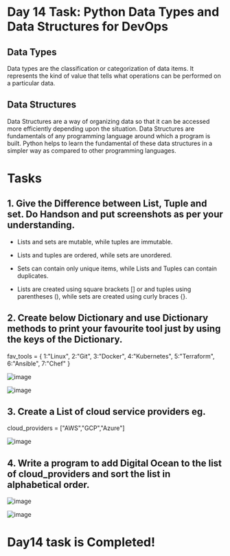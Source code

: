 # Day 14 Task: Python Data Types and Data Structures for DevOps

## Data Types
Data types are the classification or categorization of data items. It represents the kind of value that tells what operations can be performed on a particular data.

## Data Structures
Data Structures are a way of organizing data so that it can be accessed more efficiently depending upon the situation. Data Structures are fundamentals of any programming language around which a program is built. Python helps to learn the fundamental of these data structures in a simpler way as compared to other programming languages.

# Tasks

## 1. Give the Difference between List, Tuple and set. Do Handson and put screenshots as per your understanding.

- Lists and sets are mutable, while tuples are immutable.

- Lists and tuples are ordered, while sets are unordered.

- Sets can contain only unique items, while Lists and Tuples can contain duplicates.

- Lists are created using square brackets [] or and tuples using parentheses (), while sets are created using curly braces {}.

## 2. Create below Dictionary and use Dictionary methods to print your favourite tool just by using the keys of the Dictionary.

fav_tools = 
{ 
  1:"Linux", 
  2:"Git", 
  3:"Docker", 
  4:"Kubernetes", 
  5:"Terraform", 
  6:"Ansible", 
  7:"Chef"
}

![image](https://user-images.githubusercontent.com/117350787/231360167-0c818d7b-ae8c-4665-914c-26c43943c818.png)

![image](https://user-images.githubusercontent.com/117350787/231360246-81764cde-e6f8-4a19-a331-5908174b0208.png)

## 3. Create a List of cloud service providers eg.

cloud_providers = ["AWS","GCP","Azure"]

![image](https://user-images.githubusercontent.com/117350787/231361038-bf628b88-7343-4521-8925-084d3b0894d4.png)

## 4. Write a program to add Digital Ocean to the list of cloud_providers and sort the list in alphabetical order.

![image](https://user-images.githubusercontent.com/117350787/231361130-f60c26ae-d8a8-4377-a7d4-2b70d535e7e2.png)

![image](https://user-images.githubusercontent.com/117350787/231361223-edbcc94f-8a5b-47e9-8f7f-350bca3d02cb.png)

# Day14 task is Completed!
